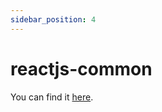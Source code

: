 ```yaml
---
sidebar_position: 4
---
```


# reactjs-common

You can find it [here](https://mo-docs-reactjs-common.netlify.app/).
